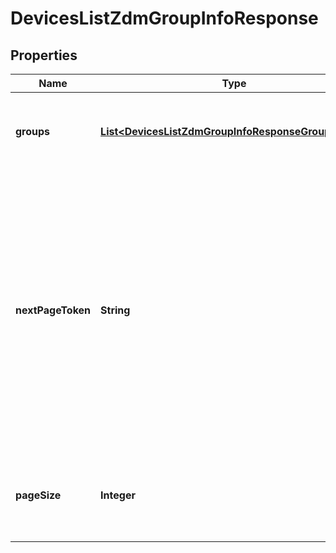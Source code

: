 

# DevicesListZdmGroupInfoResponse


## Properties

| Name | Type | Description | Notes |
|------------ | ------------- | ------------- | -------------|
|**groups** | [**List&lt;DevicesListZdmGroupInfoResponseGroupsInner&gt;**](DevicesListZdmGroupInfoResponseGroupsInner.md) | All ZDM group information under current account. |  [optional] |
|**nextPageToken** | **String** | Use the next page token to paginate through a large set of results. A next page token is returned whenever the set of available results exceeds the current page size. This token&#39;s expiration period is 15 minutes. |  [optional] |
|**pageSize** | **Integer** | The total number of records returned from a single API call. |  [optional] |



